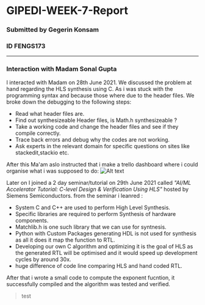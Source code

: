 # GIPEDI-WEEK-7-Report
### Submitted by Gegerin Konsam
### ID FENGS173
- -----------------
### Interaction with Madam Sonal Gupta
I interacted with Madam on 28th June 2021. We discussed the problem at hand regarding the HLS synthesis using C. As i was stuck with the programming syntax and because those where due to the header files. We broke down the debugging to the following steps:
- Read what header files are.
- Find out synthesizeable Header files, is Math.h synthesizeable ?
- Take a working code and change the header files and see if they compile correctly.
- Trace back errors and debug why the codes are not working.
- Ask experts in the relevant domain for specific questions on sites like stackedit,stackio etc.

After this Ma'am aslo instructed that i make a trello dashboard where i could organise what i was supposed to do:
![Alt text](https://user-images.githubusercontent.com/86422829/124173995-71f38b00-dac9-11eb-9d0c-63b7af721fab.PNG)

Later on I joined a 2 day seminar/tutorial on 29th June 2021 called _"AI/ML Accelerator Tutorial: C-level Design & Verification Using HLS"_ hosted by Siemens Semiconductors.
from the seminar i leanred :
- System C and C++ are used to perform High Level Synthesis.
- Specific libraries are required to perform Synthesis of hardware components.
- Matchlib.h is one such library that we can use for syntnesis.
- Python with Custom Packages generating HDL is not used for synthesis as all it does it map the function to RTL.
- Developing our own C algorithm and optimizing it is the goal of HLS as the generated RTL will be optimised and it would speed up development cycles by around 30x.
- huge difference of code line comparing HLS and hand coded RTL. 

After that i wrote a small code to compute the exponent fucntion, it successfully compiled and the algorithm was tested and verified.


> test
